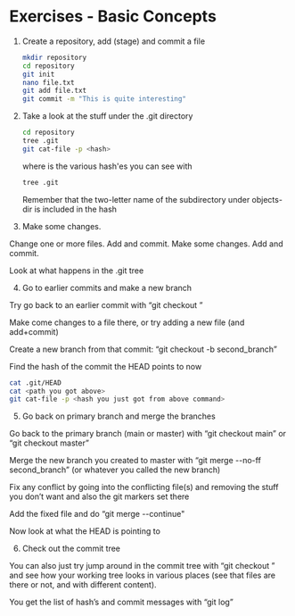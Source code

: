 # Exercises - Basic Concepts

1. Create a repository, add (stage) and commit a file

   ```bash
   mkdir repository 
   cd repository 
   git init 
   nano file.txt 
   git add file.txt 
   git commit -m "This is quite interesting" 
   ```
2. Take a look at the stuff under the .git directory 

   ```bash
   cd repository
   tree .git 
   git cat-file -p <hash> 
   ```

   where <hash> is the various hash'es you can see with 

   ```bash
   tree .git
   ```
 
   Remember that the two-letter name of the subdirectory under objects-dir is included in the hash 

3. Make some changes. 

Change one or more files. Add and commit. Make some changes. Add and commit. 

Look at what happens in the .git tree 

4. Go to earlier commits and make a new branch 

Try go back to an earlier commit with “git checkout <hash>” 

Make come changes to a file there, or try adding a new file (and add+commit) 

Create a new branch from that commit: “git checkout -b second_branch” 

Find the hash of the commit the HEAD points to now  

```bash 
cat .git/HEAD    
cat <path you got above> 
git cat-file -p <hash you just got from above command> 
```

5. Go back on primary branch and merge the branches

Go back to the primary branch (main or master) with “git checkout main” or “git checkout master” 

Merge the new branch you created to master with “git merge --no-ff second_branch” (or whatever you called the new branch) 

Fix any conflict by going into the conflicting file(s) and removing the stuff you don’t want and also the git markers set there 

Add the fixed file and do “git merge --continue"  

Now look at what the HEAD is pointing to 

6. Check out the commit tree   

You can also just try jump around in the commit tree with “git checkout <hash>” and see how your working tree looks in various places (see that files are there or not, and with different content). 

You get the list of hash’s and commit messages with “git log” 

